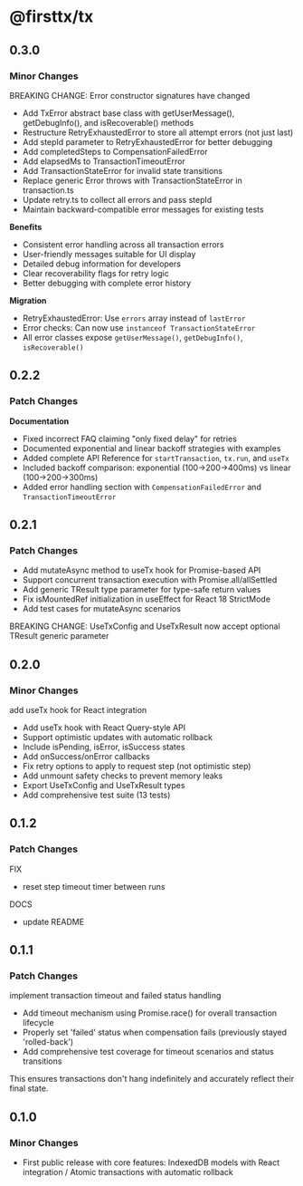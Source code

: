 # @firsttx/tx

## 0.3.0

### Minor Changes

BREAKING CHANGE: Error constructor signatures have changed

- Add TxError abstract base class with getUserMessage(), getDebugInfo(), and isRecoverable() methods
- Restructure RetryExhaustedError to store all attempt errors (not just last)
- Add stepId parameter to RetryExhaustedError for better debugging
- Add completedSteps to CompensationFailedError
- Add elapsedMs to TransactionTimeoutError
- Add TransactionStateError for invalid state transitions
- Replace generic Error throws with TransactionStateError in transaction.ts
- Update retry.ts to collect all errors and pass stepId
- Maintain backward-compatible error messages for existing tests

**Benefits**

- Consistent error handling across all transaction errors
- User-friendly messages suitable for UI display
- Detailed debug information for developers
- Clear recoverability flags for retry logic
- Better debugging with complete error history

**Migration**

- RetryExhaustedError: Use `errors` array instead of `lastError`
- Error checks: Can now use `instanceof TransactionStateError`
- All error classes expose `getUserMessage()`, `getDebugInfo()`, `isRecoverable()`

## 0.2.2

### Patch Changes

**Documentation**

- Fixed incorrect FAQ claiming "only fixed delay" for retries
- Documented exponential and linear backoff strategies with examples
- Added complete API Reference for `startTransaction`, `tx.run`, and `useTx`
- Included backoff comparison: exponential (100→200→400ms) vs linear (100→200→300ms)
- Added error handling section with `CompensationFailedError` and `TransactionTimeoutError`

## 0.2.1

### Patch Changes

- Add mutateAsync method to useTx hook for Promise-based API
- Support concurrent transaction execution with Promise.all/allSettled
- Add generic TResult type parameter for type-safe return values
- Fix isMountedRef initialization in useEffect for React 18 StrictMode
- Add test cases for mutateAsync scenarios

BREAKING CHANGE: UseTxConfig and UseTxResult now accept optional TResult generic parameter

## 0.2.0

### Minor Changes

add useTx hook for React integration

- Add useTx hook with React Query-style API
- Support optimistic updates with automatic rollback
- Include isPending, isError, isSuccess states
- Add onSuccess/onError callbacks
- Fix retry options to apply to request step (not optimistic step)
- Add unmount safety checks to prevent memory leaks
- Export UseTxConfig and UseTxResult types
- Add comprehensive test suite (13 tests)

## 0.1.2

### Patch Changes

FIX

- reset step timeout timer between runs

DOCS

- update README

## 0.1.1

### Patch Changes

implement transaction timeout and failed status handling

- Add timeout mechanism using Promise.race() for overall transaction lifecycle
- Properly set 'failed' status when compensation fails (previously stayed 'rolled-back')
- Add comprehensive test coverage for timeout scenarios and status transitions

This ensures transactions don't hang indefinitely and accurately reflect their final state.

## 0.1.0

### Minor Changes

- First public release with core features: IndexedDB models with React integration / Atomic transactions with automatic rollback
